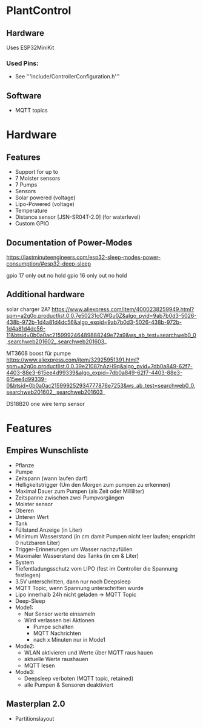 # PlantControl
## Hardware

Uses ESP32MiniKit

### Used Pins:
* See '''include/ControllerConfiguration.h'''

## Software
* MQTT topics

# Hardware
## Features
* Support for up to
 * 7 Moister sensors
 * 7 Pumps
 * Sensors
  * Solar powered (voltage)
  * Lipo-Powered (voltage)
  * Temperature
  * Distance sensor [JSN-SR04T-2.0] (for waterlevel)
 * Custom GPIO

## Documentation of Power-Modes
https://lastminuteengineers.com/esp32-sleep-modes-power-consumption/#esp32-deep-sleep


gpio 17 only out no hold
gpio 16 only out no hold

## Additional hardware
solar charger 2A?
https://www.aliexpress.com/item/4000238259949.html?spm=a2g0o.productlist.0.0.7e50231cCWGu0Z&algo_pvid=9ab7b0d3-5026-438b-972b-1d4a81d4dc56&algo_expid=9ab7b0d3-5026-438b-972b-1d4a81d4dc56-11&btsid=0b0a0ac215999246489888249e72a9&ws_ab_test=searchweb0_0,searchweb201602_,searchweb201603_

MT3608 boost für pumpe
https://www.aliexpress.com/item/32925951391.html?spm=a2g0o.productlist.0.0.39e21087nAzH9q&algo_pvid=7db0a849-62f7-4403-88e3-615ee4d99339&algo_expid=7db0a849-62f7-4403-88e3-615ee4d99339-0&btsid=0b0a0ac215999252934777876e7253&ws_ab_test=searchweb0_0,searchweb201602_,searchweb201603_

DS18B20 one wire temp sensor


# Features
## Empires Wunschliste
 * Pflanze
  * Pumpe
   * Zeitspann (wann laufen darf)
   * Helligkeitstrigger (Um den Morgen zum pumpen zu erkennen)
   * Maximal Dauer zum Pumpen (als Zeit oder Milliliter)
   * Zeitspanne zwischen zwei Pumpvorgängen
  * Moister sensor
   * Oberen
   * Unteren Wert
* Tank
 * Füllstand Anzeige (in Liter)
 * Minimum Wasserstand (in cm damit Pumpen nicht leer laufen; enspricht 0 nutzbaren Liter)
 * Trigger-Erinnerungen um Wasser nachzufüllen
 * Maximaler Wasserstand des Tanks (in cm & Liter)
* System
 * Tiefentladungsschutz vom LIPO (fest im Controller die Spannung festlegen)
  * 3.5V unterschritten, dann nur noch Deepsleep
  * MQTT Topic, wenn Spannung unterschritten wurde
 * Lipo innerhalb 24h nicht geladen -> MQTT Topic
 * Deep-Sleep
  * Mode1: 
    * Nur Sensor werte einsameln
    * Wird verlassen bei Aktionen
        * Pumpe schalten
        * MQTT Nachrichten
        * nach x Minuten nur in Mode1
  * Mode2: 
    * WLAN aktivieren und Werte über MQTT raus hauen
    * aktuelle Werte raushauen
    * MQTT lesen
  * Mode3:
    * Deepsleep verboten (MQTT topic, retained)
    * alle Pumpen & Sensoren deaktiviert

## Masterplan 2.0
 * Partitionslayout



